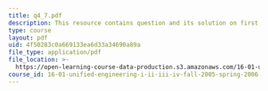 ```yaml
---
title: q4_7.pdf
description: This resource contains question and its solution on first law.
type: course
layout: pdf
uid: 4f50283c0a669133ea6d33a34690a89a
file_type: application/pdf
file_location: >-
  https://open-learning-course-data-production.s3.amazonaws.com/16-01-unified-engineering-i-ii-iii-iv-fall-2005-spring-2006/4f50283c0a669133ea6d33a34690a89a_q4_7.pdf
course_id: 16-01-unified-engineering-i-ii-iii-iv-fall-2005-spring-2006
---
```

